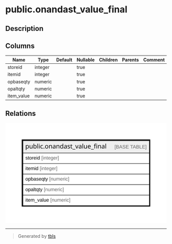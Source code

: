# public.onandast_value_final

## Description

## Columns

| Name | Type | Default | Nullable | Children | Parents | Comment |
| ---- | ---- | ------- | -------- | -------- | ------- | ------- |
| storeid | integer |  | true |  |  |  |
| itemid | integer |  | true |  |  |  |
| opbaseqty | numeric |  | true |  |  |  |
| opaltqty | numeric |  | true |  |  |  |
| item_value | numeric |  | true |  |  |  |

## Relations

![er](public.onandast_value_final.svg)

---

> Generated by [tbls](https://github.com/k1LoW/tbls)
